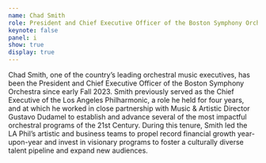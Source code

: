 ```yaml
---
name: Chad Smith
role: President and Chief Executive Officer of the Boston Symphony Orchestra
keynote: false
panel: i
show: true
display: true
---
```


Chad Smith, one of the country’s leading orchestral music executives, has been the President and Chief Executive Officer of the Boston Symphony Orchestra since early Fall 2023. Smith previously served as the Chief Executive of the Los Angeles Philharmonic, a role he held for four years, and at which he worked in close partnership with Music & Artistic Director Gustavo Dudamel to establish and advance several of the most impactful orchestral programs of the 21st Century. During this tenure, Smith led the LA Phil’s artistic and business teams to propel record financial growth year-upon-year and invest in visionary programs to foster a culturally diverse talent pipeline and expand new audiences.
